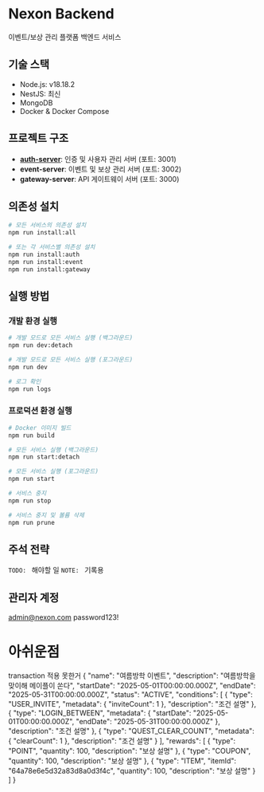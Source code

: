 # Nexon Backend

이벤트/보상 관리 플랫폼 백엔드 서비스

## 기술 스택

- Node.js: v18.18.2
- NestJS: 최신
- MongoDB
- Docker & Docker Compose

## 프로젝트 구조

- **[auth-server](apps/auth-server/README.md)**: 인증 및 사용자 관리 서버 (포트: 3001)
- **event-server**: 이벤트 및 보상 관리 서버 (포트: 3002)
- **gateway-server**: API 게이트웨이 서버 (포트: 3000)

## 의존성 설치

```bash
# 모든 서비스의 의존성 설치
npm run install:all

# 또는 각 서비스별 의존성 설치
npm run install:auth
npm run install:event
npm run install:gateway
```

## 실행 방법

### 개발 환경 실행

```bash
# 개발 모드로 모든 서비스 실행 (백그라운드)
npm run dev:detach

# 개발 모드로 모든 서비스 실행 (포그라운드)
npm run dev

# 로그 확인
npm run logs
```

### 프로덕션 환경 실행

```bash
# Docker 이미지 빌드
npm run build

# 모든 서비스 실행 (백그라운드)
npm run start:detach

# 모든 서비스 실행 (포그라운드)
npm run start

# 서비스 중지
npm run stop

# 서비스 중지 및 볼륨 삭제
npm run prune
```

## 주석 전략

`TODO: ` 해야할 일
`NOTE: ` 기록용

## 관리자 계정

admin@nexon.com
password123!

# 아쉬운점

transaction 적용 못한거
{
"name": "여름방학 이벤트",
"description": "여름방학을 맞이해 메이플이 쏜다",
"startDate": "2025-05-01T00:00:00.000Z",
"endDate": "2025-05-31T00:00:00.000Z",
"status": "ACTIVE",
"conditions": [
{
"type": "USER_INVITE",
"metadata": {
"inviteCount": 1
},
"description": "조건 설명"
},
{
"type": "LOGIN_BETWEEN",
"metadata": {
"startDate": "2025-05-01T00:00:00.000Z",
"endDate": "2025-05-31T00:00:00.000Z"
},
"description": "조건 설명"
},
{
"type": "QUEST_CLEAR_COUNT",
"metadata": {
"clearCount": 1
},
"description": "조건 설명"
}
],
"rewards": [
{
"type": "POINT",
"quantity": 100,
"description": "보상 설명"
},
{
"type": "COUPON",
"quantity": 100,
"description": "보상 설명"
},
{
"type": "ITEM",
"itemId": "64a78e6e5d32a83d8a0d3f4c",
"quantity": 100,
"description": "보상 설명"
}
]
}

